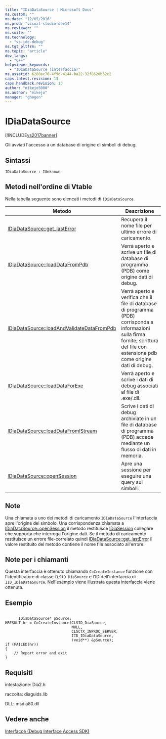 ```yaml
---
title: "IDiaDataSource | Microsoft Docs"
ms.custom: ""
ms.date: "12/05/2016"
ms.prod: "visual-studio-dev14"
ms.reviewer: ""
ms.suite: ""
ms.technology: 
  - "vs-ide-debug"
ms.tgt_pltfrm: ""
ms.topic: "article"
dev_langs: 
  - "C++"
helpviewer_keywords: 
  - "IDiaDataSource (interfaccia)"
ms.assetid: 6260ac76-4f9d-4144-ba22-32f8620b32c2
caps.latest.revision: 13
caps.handback.revision: 13
author: "mikejo5000"
ms.author: "mikejo"
manager: "ghogen"
---
```

# IDiaDataSource
[!INCLUDE[vs2017banner](../../code-quality/includes/vs2017banner.md)]

Gli avviati l'accesso a un database di origine di simboli di debug.  
  
## Sintassi  
  
```  
IDiaDataSource : IUnknown  
```  
  
## Metodi nell'ordine di Vtable  
 Nella tabella seguente sono elencati i metodi di `IDiaDataSource`.  
  
|Metodo|Descrizione|  
|------------|-----------------|  
|[IDiaDataSource::get\_lastError](../../debugger/debug-interface-access/idiadatasource-get-lasterror.md)|Recupera il nome file per ultimo errore di caricamento.|  
|[IDiaDataSource::loadDataFromPdb](../../debugger/debug-interface-access/idiadatasource-loaddatafrompdb.md)|Verrà aperto e scrive un file di database di programma \(PDB\) come origine dati di debug.|  
|[IDiaDataSource::loadAndValidateDataFromPdb](../../debugger/debug-interface-access/idiadatasource-loadandvalidatedatafrompdb.md)|Verrà aperto e verifica che il file di database di programma \(PDB\) corrisponda a informazioni sulla firma fornite; scrittura del file con estensione pdb come origine dati di debug.|  
|[IDiaDataSource::loadDataForExe](../../debugger/debug-interface-access/idiadatasource-loaddataforexe.md)|Verrà aperto e scrive i dati di debug associati al file di .exe\/.dll.|  
|[IDiaDataSource::loadDataFromIStream](../../debugger/debug-interface-access/idiadatasource-loaddatafromistream.md)|Scrive i dati di debug archiviate in un file di database di programma \(PDB\) accede mediante un flusso di dati in memoria.|  
|[IDiaDataSource::openSession](../../debugger/debug-interface-access/idiadatasource-opensession.md)|Apre una sessione per eseguire una query sui simboli.|  
  
## Note  
 Una chiamata a uno dei metodi di caricamento `IDiaDataSource` l'interfaccia apre l'origine del simbolo.  Una corrispondenza chiamata a [IDiaDataSource::openSession](../../debugger/debug-interface-access/idiadatasource-opensession.md) il metodo restituisce  [IDiaSession](../../debugger/debug-interface-access/idiasession.md) collegare che supporta che interroga l'origine dati.  Se il metodo di caricamento restituisce un errore file\-correlato quindi [IDiaDataSource::get\_lastError](../../debugger/debug-interface-access/idiadatasource-get-lasterror.md) il valore restituito del metodo contiene il nome file associato all'errore.  
  
## Note per i chiamanti  
 Questa interfaccia è ottenuto chiamando `CoCreateInstance` funzione con l'identificatore di classe  `CLSID_DiaSource` e l'ID dell'interfaccia di  `IID_IDiaDataSource`.  Nell'esempio viene illustrata questa interfaccia viene ottenuta.  
  
## Esempio  
  
```cpp#  
  
      IDiaDataSource* pSource;  
HRESULT hr = CoCreateInstance(CLSID_DiaSource,  
                              NULL,  
                              CLSCTX_INPROC_SERVER,  
                              IID_IDiaDataSource,  
                              (void**) &pSource);  
if (FAILED(hr))  
{  
    // Report error and exit  
}  
```  
  
## Requisiti  
 intestazione: Dia2.h  
  
 raccolta: diaguids.lib  
  
 DLL: msdia80.dll  
  
## Vedere anche  
 [Interfacce \(Debug Interface Access SDK\)](../../debugger/debug-interface-access/interfaces-debug-interface-access-sdk.md)